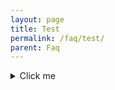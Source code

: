 ```yaml
---
layout: page
title: Test
permalink: /faq/test/
parent: Faq
---
```


<details>
  <summary>Click me</summary>

### Heading
1. Foo
2. Bar
   * Baz
   * Qux

### Some Javascript
  ```js
  function logSomething(something) {
    console.log('Something', something);
  }
  ```
</details>
